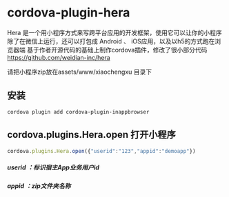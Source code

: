 # cordova-plugin-hera


Hera 是一个用小程序方式来写跨平台应用的开发框架，使用它可以让你的小程序除了在微信上运行，还可以打包成 Android 、 iOS应用，以及以h5的方式跑在浏览器端
基于作者开源代码的基础上制作cordova插件，修改了很小部分代码
https://github.com/weidian-inc/hera

请把小程序zip放在assets/www/xiaochengxu 目录下

## 安装

`cordova plugin add cordova-plugin-inappbrowser`


## cordova.plugins.Hera.open 打开小程序
```javascript
cordova.plugins.Hera.open({"userid":"123","appid":"demoapp"})
```
##### userid ：标识宿主App业务用户id
##### appid ：zip文件夹名称


